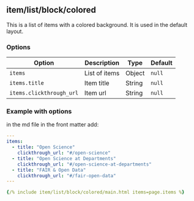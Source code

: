 ## item/list/block/colored

This is a list of items with a colored background. It is used in the default layout.

### Options

| Option | Description | Type | Default |
| ------ | ----------- | ---- | ------- |
| `items` | List of items | Object | `null` |
| `items.title` | Item title | String | `null` |
| `items.clickthrough_url` | Item url | String | `null` |

### Example with options

in the md file in the front matter add:

```yml
---
items:
  - title: "Open Science"
    clickthrough_url: "#/open-science"
  - title: "Open Science at Departments"
    clickthrough_url: "#/open-science-at-departments"
  - title: "FAIR & Open Data"
    clickthrough_url: "#/fair-open-data"
---

{/% include item/list/block/colored/main.html items=page.items %}
```

